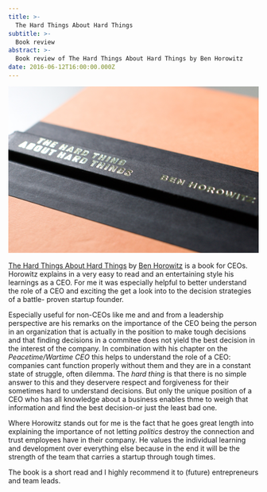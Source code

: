 ```yaml
---
title: >-
  The Hard Things About Hard Things
subtitle: >-
  Book review
abstract: >-
  Book review of The Hard Things About Hard Things by Ben Horowitz
date: 2016-06-12T16:00:00.000Z
---
```


![The Hard Things About Hard Things](../media/the-hard-things-about-hard-things.jpg)

[The Hard Things About Hard Things][1] by [Ben Horowitz][2] is a book for CEOs.
Horowitz explains in a very easy to read and an entertaining style his learnings
as a CEO. For me it was especially helpful to better understand the role of a
CEO and exciting the get a look into to the decision strategies of a battle-
proven startup founder.

Especially useful for non-CEOs like me and and from a leadership perspective are
his remarks on the importance of the CEO being the person in an organization
that is actually in the position to make tough decisions and that finding
decisions in a commitee does not yield the best decision in the interest of the
company. In combination with his chapter on the _Peacetime/Wartime CEO_ this
helps to understand the role of a CEO: companies cant function properly without
them and they are in a constant state of struggle, often dilemma. The _hard
thing_ is that there is no simple answer to this and they deservere respect and
forgiveness for their sometimes hard to understand decisions. But only the
unique position of a CEO who has all knowledge about a business enables thme to
weigh that information and find the best decision-or just the least bad one.

Where Horowitz stands out for me is the fact that he goes great length into
explaining the importance of not letting _politics_ destroy the connection and
trust employees have in their company. He values the individual learning and
development over everything else because in the end it will be the strength of
the team that carries a startup through tough times.

The book is a short read and I highly recommend it to (future) entrepreneurs and
team leads.

[1]: http://amzn.to/1S1ehnh
[2]: https://twitter.com/bhorowitz

